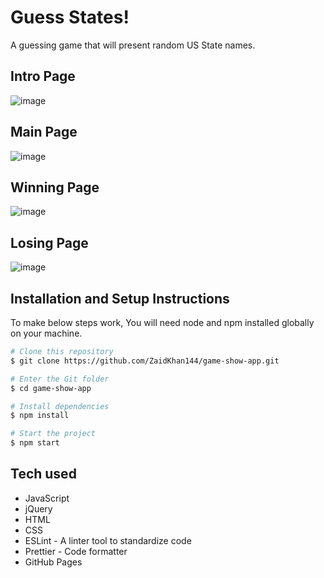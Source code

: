 # Guess States!

A guessing game that will present random US State names.

## Intro Page

![image](https://i.postimg.cc/1zd0dLL2/Guess-States.png)

## Main Page

![image](https://i.postimg.cc/50vzRj5Q/guess.png)

## Winning Page

![image](https://i.postimg.cc/HW9ccq6m/Guess-States-1.png)

## Losing Page

![image](https://i.postimg.cc/B6gSb04w/Guess-States-2.png)


## Installation and Setup Instructions

To make below steps work, You will need node and npm installed globally on your machine.

```bash
# Clone this repository
$ git clone https://github.com/ZaidKhan144/game-show-app.git

# Enter the Git folder
$ cd game-show-app

# Install dependencies
$ npm install

# Start the project
$ npm start
```

## Tech used
- JavaScript
- jQuery
- HTML
- CSS
- ESLint - A linter tool to standardize code
- Prettier - Code formatter
- GitHub Pages


